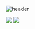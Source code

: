 ![header](https://capsule-render.vercel.app/api?type=wave&color=auto&height=300&section=header&text=Gyejin%&fontSize=90)


 <img src="https://img.shields.io/badge/Python-61DAFB?style=flat&logo=Python&logoColor=white"/>
 <img src="https://img.shields.io/badge/React-61DAFB?style=flat&logo=React&logoColor=white"/>
